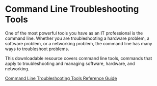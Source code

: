 # Command Line Troubleshooting Tools

One of the most powerful tools you have as an IT professional is the command line. Whether you are troubleshooting a hardware problem, a software problem, or a networking problem, the command line has many ways to troubleshoot problems. 

This downloadable resource covers command line tools, commands that apply to troubleshooting and managing software, hardware, and networking. 

[Command Line Troubleshooting Tools Reference Guide](https://drive.google.com/file/d/1jbGWD9ilDyBpv7S2Gb15Nw08Uswf6hox/view)